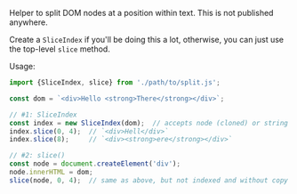 Helper to split DOM nodes at a position within text.
This is not published anywhere.

Create a `SliceIndex` if you'll be doing this a lot, otherwise, you can just use the top-level `slice` method. 

Usage:

```js
import {SliceIndex, slice} from './path/to/split.js';

const dom = `<div>Hello <strong>There</strong></div>`;

// #1: SliceIndex
const index = new SliceIndex(dom);  // accepts node (cloned) or string
index.slice(0, 4);  // `<div>Hell</div>`
index.slice(8);     // `<div><strong>ere</strong></div>`

// #2: slice()
const node = document.createElement('div');
node.innerHTML = dom;
slice(node, 0, 4);  // same as above, but not indexed and without copy
```
